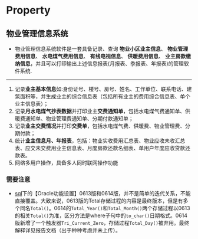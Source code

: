 # Property
## 物业管理信息系统
* 物业管理信息系统软件是一套具备记录、查询
**物业小区业主信息**、
**物业管理费用信息**、
**水电煤气费用信息**、
**有线电视信息**、
**供暖费用信息**、
**业主房款缴纳信息**，并且可以打印输出上述信息报表(月报表、季报表、年报表)的管理软件系统.
---
1. 记录**业主基本信息**如:身份证号、楼号、房号、姓名、工作单位、联系电话、建筑面积等，并生成业主的综合信息表（包括所有业主的费用综合信息表、单个业主信息表）；
2. 记录**月水电煤气抄表数据**并打印业主**交费通知单**，包括水电煤气费通知单、供暖费通知单、物业管理费通知单、分期付款通知单；
3. 记录**业主交费情况**并打印**交费单**，包括水电煤气费、供暖费、物业管理费、分期付款；
4. 统计**业主信息月、年报表**，包括：物业实收费用汇总表、物业应收未收汇总表、应交未交费用业主信息表、月度房款还款名细表、单用户年度应收贷款还款表。 
5. 网络多用户操作，具备多人同时联网操作功能

### 需要注意
- [sql](https://github.com/Aric-Sun/Property/tree/master/sql)下的【Oracle功能设置】0613版和0614版，并不是简单的迭代关系，不能直接覆盖。大致来说，0613版的Total存储过程的内容是最终版本，但是有多个同名`Total()`。0614的`Total_Year()`和`Total_Month()`两个存储过程以0613的相关`Total()`为准，区分方法是where子句中的`to_char()`日期格式。0614版新增了一个触发器`Tri_Current_Zero`，存储过程`Total_Day()`被弃用。最终解释详见报告文档（出于种种考虑并未上传）。
